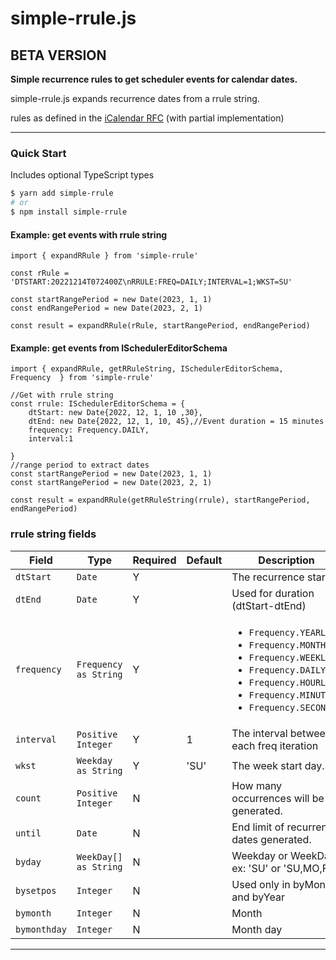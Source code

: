 # simple-rrule.js

## BETA VERSION

**Simple recurrence rules to get scheduler events for calendar dates.**

simple-rrule.js expands recurrence dates from a rrule string.

rules as defined in the [iCalendar
RFC](https://tools.ietf.org/html/rfc5545) (with partial implementation)

---

### Quick Start

Includes optional TypeScript types

```bash
$ yarn add simple-rrule
# or
$ npm install simple-rrule
```

#### Example: get events with rrule string

```es6
import { expandRRule } from 'simple-rrule'

const rRule = 'DTSTART:20221214T072400Z\nRRULE:FREQ=DAILY;INTERVAL=1;WKST=SU'

const startRangePeriod = new Date(2023, 1, 1)
const endRangePeriod = new Date(2023, 2, 1)

const result = expandRRule(rRule, startRangePeriod, endRangePeriod)
```

#### Example: get events from ISchedulerEditorSchema

```es6
import { expandRRule, getRRuleString, ISchedulerEditorSchema, Frequency  } from 'simple-rrule'

//Get with rrule string
const rrule: ISchedulerEditorSchema = {
    dtStart: new Date{2022, 12, 1, 10 ,30},
    dtEnd: new Date{2022, 12, 1, 10, 45},//Event duration = 15 minutes
    frequency: Frequency.DAILY,
    interval:1

}
//range period to extract dates
const startRangePeriod = new Date(2023, 1, 1)
const startRangePeriod = new Date(2023, 2, 1)

const result = expandRRule(getRRuleString(rrule), startRangePeriod, endRangePeriod)
```

### rrule string fields

<table>
    <!-- why, markdown... -->
    <thead>
    <tr>
        <th>Field</th>
        <th>Type</th>
        <th>Required</th>
        <th>Default</th>
        <th>Description</th>
    </tr>
    <thead>
    <tbody>
    <tr>
        <td><code>dtStart</code></td>
        <td><code>Date</code></td>        
        <td>Y</td>
        <td></td>
        <td>The recurrence start.</td>
    </tr>
    <tr>
        <td><code>dtEnd</code></td>
        <td><code>Date</code></td>        
        <td>Y</td>
        <td></td>
        <td>Used for duration (dtStart-dtEnd)</td>
    </tr>
    <tr>
        <td><code>frequency</code></td>
        <td><code>Frequency as String</code></td>
        <td>Y</td>
        <td></td>
        <td>
            <ul>
                <li><code>Frequency.YEARLY</code></li>
                <li><code>Frequency.MONTHLY</code></li>
                <li><code>Frequency.WEEKLY</code></li>
                <li><code>Frequency.DAILY</code></li>
                <li><code>Frequency.HOURLY</code></li>
                <li><code>Frequency.MINUTELY</code></li>
                <li><code>Frequency.SECONDLY</code></li>
            </ul>
        </td>
    </tr>
    <tr>
        <td><code>interval</code></td>
        <td><code>Positive Integer</code></td>        
        <td>Y</td>
        <td>1</td>
        <td>The interval between each freq iteration</td>
    </tr>
    <tr>
        <td><code>wkst</code></td>
        <td><code>Weekday as String</code></td>        
        <td>Y</td>
        <td>'SU'</td>
        <td>The week start day.</td>
    </tr>  
    <tr>
        <td><code>count</code></td>
        <td><code>Positive Integer</code></td>        
        <td>N</td>
        <td></td>
        <td>How many occurrences will be generated.</td>
    </tr>  
    <tr>
        <td><code>until</code></td>
        <td><code>Date</code></td>        
        <td>N</td>
        <td></td>
        <td>End limit of recurrence dates generated.</td>
    </tr>
        <tr>
        <td><code>byday</code></td>
        <td><code>WeekDay[] as String</code></td>
        <td>N</td>
        <td></td>
        <td>Weekday or WeekDays ex: 'SU' or 'SU,MO,FR'</td>
    </tr>
    <tr>
        <td><code>bysetpos</code></td>
        <td><code>Integer</code></td>
        <td>N</td>
        <td></td>
        <td>Used only in byMonth and byYear</td>
    </tr>
    <tr>
        <td><code>bymonth</code></td>
        <td><code>Integer</code></td>
        <td>N</td>
        <td></td>
        <td>Month</td>
    </tr>
    <tr>
        <td><code>bymonthday</code></td>
        <td><code>Integer</code></td>
        <td>N</td>
        <td></td>
        <td>Month day</td>
    </tr>  
    </tbody>
</table>

---
